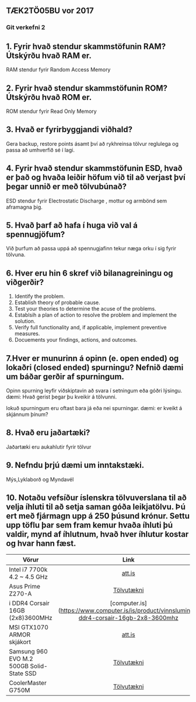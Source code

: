 
## TÆK2TÖ05BU vor 2017

### Git verkefni 2

## 1. Fyrir hvað stendur skammstöfunin RAM? Útskýrðu hvað RAM er.
RAM stendur fyrir Random Access Memory 

## 2. Fyrir hvað stendur skammstöfunin ROM? Útskýrðu hvað ROM er.
ROM stendur fyrir Read Only Memory 

## 3. Hvað er fyrirbyggjandi viðhald?
Gera backup, restore points ásamt því að rykhreinsa tölvur reglulega og passa að umhverfið sé í lagi.

## 4. Fyrir hvað stendur skammstöfunin ESD, hvað er það og hvaða leiðir höfum við til að verjast því þegar unnið er með tölvubúnað?

ESD stendur fyrir Electrostatic Discharge , mottur og armbönd sem aframagna þig.

## 5. Hvað þarf að hafa í huga við val á spennugjöfum?
Við þurfum að passa uppá að spennugjafinn tekur næga orku í sig fyrir tölvuna.

## 6. Hver eru hin 6 skref við bilanagreiningu og viðgerðir?
1. Identify the problem.
2. Establish  theory of probable cause.
3. Test your theories to determine the acuse of the problems.
4. Establsih a plan of action to resolve the problem and implement the solution.
5. Verify full functionality and, if applicable, implement preventive measures.
6. Docuements your findings, actions, and outcomes.

## 7.Hver er munurinn á opinn (e. open ended) og lokaðri (closed ended) spurningu? Nefnið dæmi um báðar gerðir af spurningum.

Opinn spurning leyfir viðskiptavin að  svara í setningum eða góðri lýsingu.
dæmi: Hvað gerist þegar þu kveikir á tölvunni.

lokuð spurningum eru oftast bara já eða nei spurningar.
dæmi: er kveikt á skjánnum þínum?

## 8. Hvað eru jaðartæki?
Jaðartæki eru aukahlutir fyrir tölvur

## 9. Nefndu þrjú dæmi um inntakstæki.
Mýs,Lyklaborð og Myndavél

## 10. Notaðu vefsíður íslenskra tölvuverslana til að velja íhluti til að setja saman góða leikjatölvu. Þú ert með fjármagn upp á 250 þúsund krónur. Settu upp töflu þar sem fram kemur hvaða íhluti þú valdir, mynd af íhlutnum, hvað hver íhlutur kostar og hvar hann fæst.

| Vörur         | Link                                                 |    Verð    |
| ------------- |:-------------------------------------------------------:| ----------:|
| Intel i7 7700k 4.2 ~ 4.5 GHz | [att.is](https://www.att.is/product/intel-core-i7-7700k-orgjorvi) | 45.900 kr. |
| Asus Prime Z270-A | [Tölvutækni](http://tolvutaekni.is/product_info.php?products_id=3288)  |   32.900 kr.  |
| i DDR4 Corsair 16GB (2x8)3600MHz | [computer.is](https://www.computer.is/is/product/vinnsluminni-ddr4-corsair-16gb-2x8-3600mhz  |  29.990 kr |
|MSI GTX1070 ARMOR skjákort | [att.is](https://www.att.is/product/msi-gtx1070-armor-skjakort) | 62.950 kr |
| Samsung 960 EVO M.2 500GB Solid-State SSD | [Tölvutækni](http://tolvutaekni.is/product_info.php?products_id=3308) | 35.900.kr |
| CoolerMaster G750M | [Tölvutækni](http://tolvutaekni.is/product_info.php?cPath=28_38&products_id=3191) | 19.990kr. |
